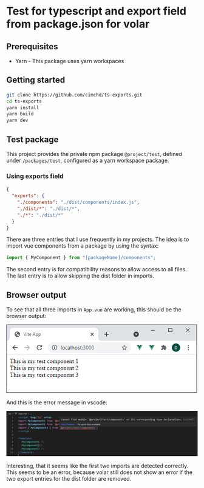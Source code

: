 # Test for typescript and export field from package.json for volar

## Prerequisites

- Yarn - This package uses yarn workspaces

## Getting started

```bash
git clone https://github.com/cimchd/ts-exports.git
cd ts-exports
yarn install
yarn build
yarn dev
```

## Test package

This project provides the private npm package `@project/test`, defined under `/packages/test`, configured as a yarn workspace package.

### Using exports field

```json
{
  "exports": {
    "./components": "./dist/components/index.js",
    "./dist/*": "./dist/*",
    "./*": "./dist/*"
  }
}
```

There are three entries that I use frequently in my projects. The idea is to import vue components from a package by using the syntax:

```js
import { MyComponent } from "[packageName]/components";
```

The second entry is for compatibility reasons to allow access to all files. The last entry is to allow skipping the dist folder in imports.

## Browser output

To see that all three imports in `App.vue` are working, this should be the browser output:

![](docs/screen_browser.png)

And this is the error message in vscode:

![](docs/screen_vscode.png)

Interesting, that it seems like the first two imports are detected correctly. This seems to be an error, because volar still does not show an error if the two export entries for the dist folder are removed.
